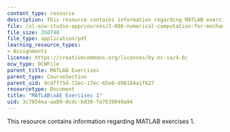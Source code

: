```yaml
---
content_type: resource
description: This resource contains information regarding MATLAB exercises 1.
file: /ol-ocw-studio-app/courses/2-086-numerical-computation-for-mechanical-engineers-fall-2012/3c7854eaaa89dcdcbd38fa7639049a94_MIT2_086F12_matlab_ex1.pdf
file_size: 350748
file_type: application/pdf
learning_resource_types:
- Assignments
license: https://creativecommons.org/licenses/by-nc-sa/4.0/
ocw_type: OCWFile
parent_title: MATLAB Exercises
parent_type: CourseSection
parent_uid: 9cdff75d-72ec-17ec-65e8-d98104a1f627
resourcetype: Document
title: "MATLAB\xAE Exercises 1"
uid: 3c7854ea-aa89-dcdc-bd38-fa7639049a94
---
```

This resource contains information regarding MATLAB exercises 1.